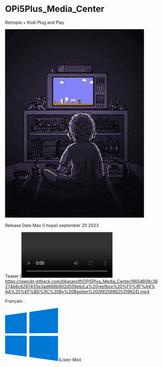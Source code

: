 # OPi5Plus_Media_Center
Retropie + Kodi Plug and Play

![my.gif](https://raw.githubusercontent.com/bbaranoff/OPi5Plus_Media_Center/9d4d738f78aede6ac61803ce8ef1adb72d5d4bd9/my.gif)

Release Date Max (I hope) september 20 2023

Teaser
[![(https://www.facebook.com/100091372463501/videos/992599625319624)
](https://rawcdn.githack.com/bbaranoff/OPi5Plus_Media_Center/965d608c36274b8c6267435e3ad666b902d559eb/La%20reefbox%20%F0%9F%A4%AA%20%EF%BD%9C%20By%20Bastien%20[992599625319624].mp4)https://rawcdn.githack.com/bbaranoff/OPi5Plus_Media_Center/965d608c36274b8c6267435e3ad666b902d559eb/La%20reefbox%20%F0%9F%A4%AA%20%EF%BD%9C%20By%20Bastien%20[992599625319624].mp4

Français :

![Windows.svg](https://raw.githubusercontent.com/bbaranoff/OPi5Plus_Media_Center/main/Windows.svg)(Lisez-Moi)

